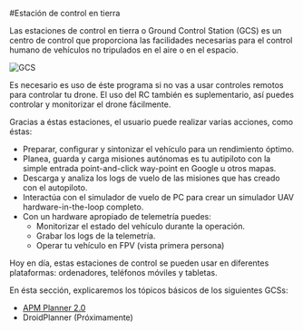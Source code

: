 #Estación de control en tierra

Las estaciones de control en tierra o Ground Control Station (GCS) es un centro de control que proporciona las facilidades necesarias para el control humano de vehículos no tripulados en el aire o en el espacio.

![GCS](../../../en/img/GCS/GCSintro.png)

Es necesario es uso de éste programa si no vas a usar controles remotos para controlar tu drone. El uso del RC también es suplementario, así puedes controlar y monitorizar el drone fácilmente.

Gracias a éstas estaciones, el usuario puede realizar varias acciones, como éstas:

* Preparar, configurar y sintonizar el vehículo para un rendimiento óptimo.
* Planea, guarda y carga misiones autónomas es tu autipiloto con la simple entrada point-and-click way-point en Google u otros mapas.
* Descarga y analiza los logs de vuelo de las misiones que has creado con el autopiloto.
* Interactúa con el simulador de vuelo de PC para crear un simulador UAV hardware-in-the-loop completo.
* Con un hardware apropiado de telemetría puedes:
	* Monitorizar el estado del vehículo durante la operación.
	* Grabar los logs de la telemetría.
	* Operar tu vehículo en FPV (vista primera persona)

Hoy en día, estas estaciones de control se pueden usar en diferentes plataformas: ordenadores, teléfonos móviles y tabletas.

En ésta sección, explicaremos los tópicos básicos de los siguientes GCSs:

* [APM Planner 2.0](http://planner2.ardupilot.com/)
* DroidPlanner (Próximamente)
